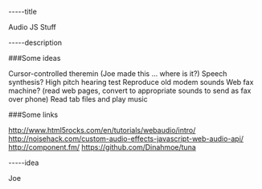 -----title

Audio JS Stuff

-----description

###Some ideas

Cursor-controlled theremin (Joe made this ... where is it?)
Speech synthesis?
High pitch hearing test
Reproduce old modem sounds
Web fax machine? (read web pages, convert to appropriate sounds to send as fax over phone)
Read tab files and play music

###Some links

http://www.html5rocks.com/en/tutorials/webaudio/intro/
http://noisehack.com/custom-audio-effects-javascript-web-audio-api/
http://component.fm/
https://github.com/Dinahmoe/tuna

-----idea

Joe
